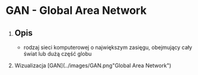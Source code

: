# GAN - Global Area Network

1. Opis
    - 

    - rodzaj sieci komputerowej o największym zasięgu, obejmujący cały świat lub dużą część globu

2. Wizualizacja
    [GAN](../images/GAN.png"Global Area Network")